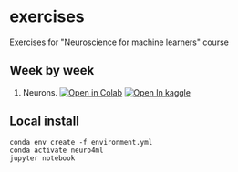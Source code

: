 # exercises
Exercises for "Neuroscience for machine learners" course

## Week by week

1. Neurons. [![Open in Colab](https://colab.research.google.com/assets/colab-badge.svg)](https://colab.research.google.com/github/neuro4ml/exercises/blob/main/w1-neurons/w1-neurons.ipynb) 
[![Open In kaggle](https://kaggle.com/static/images/open-in-kaggle.svg)](https://kaggle.com/kernels/welcome?src=https://raw.githubusercontent.com/neuro4ml/exercises/blob/main/w1-neurons/w1-neurons.ipynb)

## Local install

```
conda env create -f environment.yml
conda activate neuro4ml
jupyter notebook
```